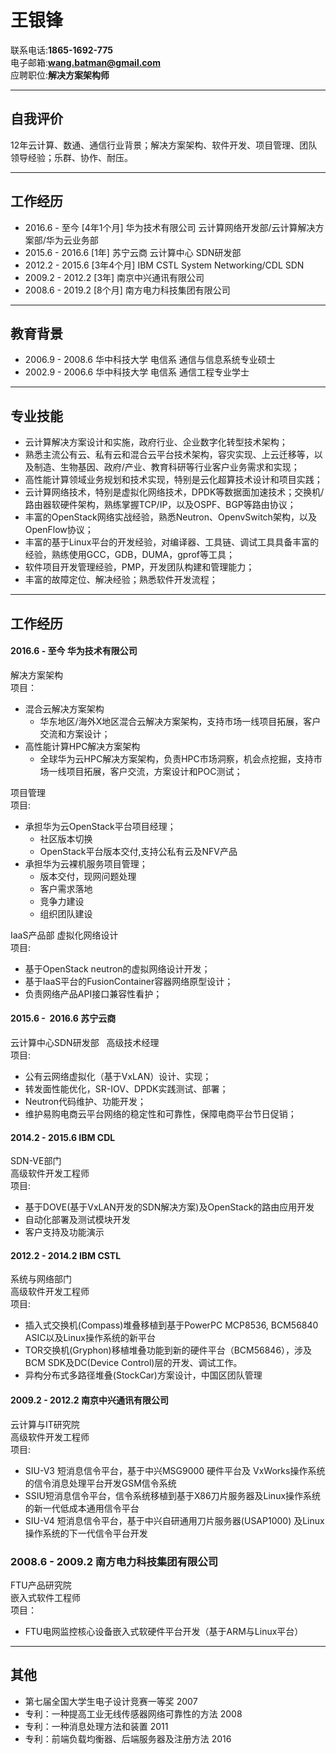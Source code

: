 王银锋
===============
联系电话:**1865-1692-775**  
电子邮箱:**wang.batman@gmail.com**  
应聘职位:**解决方案架构师**  

_____________________________

## 自我评价
12年云计算、数通、通信行业背景；解决方案架构、软件开发、项目管理、团队领导经验；乐群、协作、耐压。  

___________________________

## 工作经历
- 2016.6 - 至今 [4年1个月] 华为技术有限公司 云计算网络开发部/云计算解决方案部/华为云业务部
- 2015.6 - 2016.6 [1年] 苏宁云商 云计算中心 SDN研发部
- 2012.2 - 2015.6  [3年4个月] IBM CSTL System Networking/CDL SDN 
- 2009.2 - 2012.2  [3年] 南京中兴通讯有限公司  
- 2008.6 - 2019.2 [8个月] 南方电力科技集团有限公司

______________________________

## 教育背景
 - 2006.9 - 2008.6 华中科技大学 电信系 通信与信息系统专业硕士  
 - 2002.9 - 2006.6 华中科技大学 电信系 通信工程专业学士  

______________________________ 

## 专业技能
- 云计算解决方案设计和实施，政府行业、企业数字化转型技术架构；
- 熟悉主流公有云、私有云和混合云平台技术架构，容灾实现、上云迁移等，以及制造、生物基因、政府/产业、教育科研等行业客户业务需求和实现；  
- 高性能计算领域业务规划和技术实现，特别是云化超算技术设计和项目实践；  
- 云计算网络技术，特别是虚拟化网络技术，DPDK等数据面加速技术；交换机/路由器软硬件架构，熟练掌握TCP/IP，以及OSPF、BGP等路由协议； 
- 丰富的OpenStack网络实战经验，熟悉Neutron、OpenvSwitch架构，以及OpenFlow协议；
- 丰富的基于Linux平台的开发经验，对编译器、工具链、调试工具具备丰富的经验，熟练使用GCC，GDB，DUMA，gprof等工具； 
- 软件项目开发管理经验，PMP，开发团队构建和管理能力； 
- 丰富的故障定位、解决经验；熟悉软件开发流程；  

_______________________________

## 工作经历
#### 2016.6  -  至今 华为技术有限公司
解决方案架构  
项目：

- 混合云解决方案架构
    - 华东地区/海外X地区混合云解决方案架构，支持市场一线项目拓展，客户交流和方案设计；  
- 高性能计算HPC解决方案架构
    - 全球华为云HPC解决方案架构，负责HPC市场洞察，机会点挖掘，支持市场一线项目拓展，客户交流，方案设计和POC测试；  

项目管理  
项目:

- 承担华为云OpenStack平台项目经理；
    - 社区版本切换
    - OpenStack平台版本交付,支持公私有云及NFV产品  
- 承担华为云裸机服务项目管理；  
    - 版本交付，现网问题处理
    - 客户需求落地
    - 竞争力建设
    - 组织团队建设

IaaS产品部
虚拟化网络设计  
项目:

- 基于OpenStack neutron的虚拟网络设计开发；  
- 基于IaaS平台的FusionContainer容器网络原型设计；
- 负责网络产品API接口兼容性看护；  


#### 2015.6  -  2016.6 苏宁云商
云计算中心SDN研发部  
高级技术经理  
项目:   

- 公有云网络虚拟化（基于VxLAN）设计、实现；
- 转发面性能优化，SR-IOV、DPDK实践测试、部署；
- Neutron代码维护、功能开发；
- 维护易购电商云平台网络的稳定性和可靠性，保障电商平台节日促销；
 

#### 2014.2  -  2015.6 IBM CDL
SDN-VE部门  
高级软件开发工程师  
项目:   

- 基于DOVE(基于VxLAN开发的SDN解决方案)及OpenStack的路由应用开发  
- 自动化部署及测试模块开发  
- 客户支持及功能演示 

#### 2012.2  -  2014.2 IBM CSTL
系统与网络部门  
高级软件开发工程师  
项目:  

- 插入式交换机(Compass)堆叠移植到基于PowerPC MCP8536, BCM56840 ASIC以及Linux操作系统的新平台    
- TOR交换机(Gryphon)移植堆叠功能到新的硬件平台（BCM56846），涉及BCM SDK及DC(Device Control)层的开发、调试工作。  
- 异构分布式多路径堆叠(StockCar)方案设计，中国区团队管理  


#### 2009.2  -  2012.2  南京中兴通讯有限公司
云计算与IT研究院  
高级软件开发工程师  
项目:  

- SIU-V3 短消息信令平台，基于中兴MSG9000 硬件平台及 VxWorks操作系统的信令消息处理平台开发GSM信令系统     
- SSIU短消息信令平台，信令系统移植到基于X86刀片服务器及Linux操作系统的新一代低成本通用信令平台  
- SIU-V4 短消息信令平台，基于中兴自研通用刀片服务器(USAP1000) 及Linux 操作系统的下一代信令平台开发  

### 2008.6 - 2009.2 南方电力科技集团有限公司
FTU产品研究院  
嵌入式软件工程师  
项目：  
- FTU电网监控核心设备嵌入式软硬件平台开发（基于ARM与Linux平台）

_________________________________________

## 其他
- 第七届全国大学生电子设计竞赛一等奖 2007
- 专利：一种提高工业无线传感器网络可靠性的方法 2008
- 专利：一种消息处理方法和装置 2011
- 专利：前端负载均衡器、后端服务器及注册方法 2016

